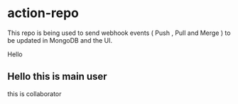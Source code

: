 # action-repo
This repo is being used to send webhook events ( Push , Pull and Merge ) to be updated in MongoDB and the UI. 




Hello

## Hello this is main user

this is collaborator



